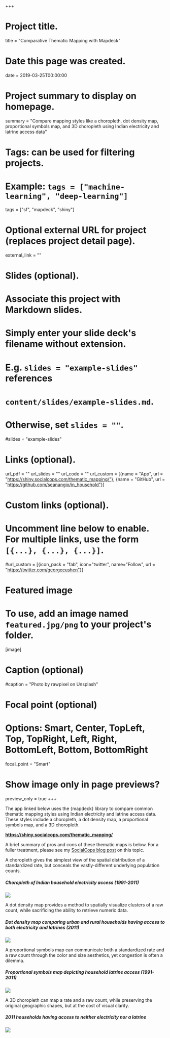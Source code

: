 +++
# Project title.
title = "Comparative Thematic Mapping with Mapdeck"

# Date this page was created.
date = 2019-03-25T00:00:00

# Project summary to display on homepage.
summary = "Compare mapping styles like a choropleth, dot density map, proportional symbols map, and 3D choropleth using Indian electricity and latrine access data"

# Tags: can be used for filtering projects.
# Example: `tags = ["machine-learning", "deep-learning"]`
tags = ["sf", "mapdeck", "shiny"]

# Optional external URL for project (replaces project detail page).
external_link = ""

# Slides (optional).
#   Associate this project with Markdown slides.
#   Simply enter your slide deck's filename without extension.
#   E.g. `slides = "example-slides"` references 
#   `content/slides/example-slides.md`.
#   Otherwise, set `slides = ""`.
#slides = "example-slides"

# Links (optional).
url_pdf = ""
url_slides = ""
url_code = ""
url_custom = [{name = "App", url = "https://shiny.socialcops.com/thematic_mapping/"},
              {name = "GitHub", url = "https://github.com/seanangio/in_household"}]


# Custom links (optional).
#   Uncomment line below to enable. For multiple links, use the form `[{...}, {...}, {...}]`.
#url_custom = [{icon_pack = "fab", icon="twitter", name="Follow", url = "https://twitter.com/georgecushen"}]

# Featured image
# To use, add an image named `featured.jpg/png` to your project's folder. 
[image]
  # Caption (optional)
  #caption = "Photo by rawpixel on Unsplash"
  
  # Focal point (optional)
  # Options: Smart, Center, TopLeft, Top, TopRight, Left, Right, BottomLeft, Bottom, BottomRight
  focal_point = "Smart"
  
  # Show image only in page previews?
  preview_only = true
+++

The app linked below uses the {mapdeck} library to compare common thematic mapping styles using Indian electricity and latrine access data. These styles include a choropleth, a dot density map, a proportional symbols map, and a 3D choropleth.

**https://shiny.socialcops.com/thematic_mapping/**

A brief summary of pros and cons of these thematic maps is below. For a fuller treatment, please see my [SocialCops blog post](https://blog.socialcops.com/technology/data-science/comparative-thematic-mapping/) on this topic.

A choropleth gives the simplest view of the spatial distribution of a standardized rate, but conceals the vastly-different underlying population counts.

##### Choropleth of Indian household electricity access (1991-2011)
![](electricity.gif)

A dot density map provides a method to spatially visualize clusters of a raw count, while sacrificing the ability to retrieve numeric data.

##### Dot density map comparing urban and rural households having access to both electricity and latrines (2011)
![](both_neither.gif)

A proportional symbols map can communicate both a standardized rate and a raw count through the color and size aesthetics, yet congestion is often a dilemma.

##### Proportional symbols map depicting household latrine access (1991-2011)
![](latrines.gif)

A 3D choropleth can map a rate and a raw count, while preserving the original geographic shapes, but at the cost of visual clarity.

##### 2011 households having access to neither electricity nor a latrine
![](neither3d.gif)
